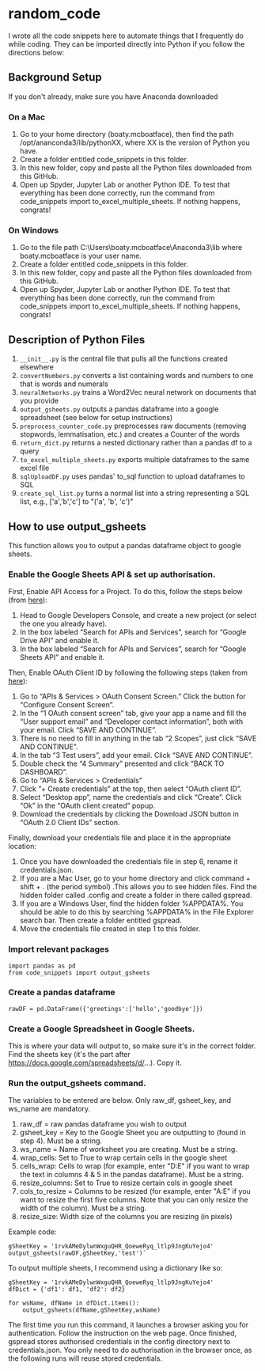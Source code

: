 # random_code
I wrote all the code snippets here to automate things that I frequently do while coding. They can be imported directly into Python if you follow the directions below:

## Background Setup 

If you don't already, make sure you have Anaconda downloaded

### On a Mac
1. Go to your home directory (boaty.mcboatface), then find the path /opt/ananconda3/lib/pythonXX, where XX is the version of Python you have.
2. Create a folder entitled code_snippets in this folder.
3. In this new folder, copy and paste all the Python files downloaded from this GitHub. 
4. Open up Spyder, Jupyter Lab or another Python IDE. To test that everything has been done correctly, run the command from code_snippets import to_excel_multiple_sheets. If nothing happens, congrats! 

### On Windows
1. Go to the file path C:\Users\boaty.mcboatface\Anaconda3\lib where boaty.mcboatface is your user name.
2. Create a folder entitled code_snippets in this folder.
3. In this new folder, copy and paste all the Python files downloaded from this GitHub. 
4. Open up Spyder, Jupyter Lab or another Python IDE. To test that everything has been done correctly, run the command from code_snippets import to_excel_multiple_sheets. If nothing happens, congrats! 

## Description of Python Files
1. `__init__.py` is the central file that pulls all the functions created elsewhere
2. `convertNumbers.py` converts a list containing words and numbers to one that is words and numerals
3. `neuralNetworks.py` trains a Word2Vec neural network on documents that you provide
4. `output_gsheets.py` outputs a pandas dataframe into a google spreadsheet (see below for setup instructions)
5. `preprocess_counter_code.py` preprocesses raw documents (removing stopwords, lemmatisation, etc.) and creates a Counter of the words
6. `return_dict.py` returns a nested dictionary rather than a pandas df to a query 
7. `to_excel_multiple_sheets.py` exports multiple dataframes to the same excel file
8. `sqlUploadDF.py` uses pandas' to_sql function to upload dataframes to SQL
9. `create_sql_list.py` turns a normal list into a string representing a SQL list, e.g., ['a','b','c'] to "('a', 'b', 'c')"


## How to use output_gsheets
This function allows you to output a pandas dataframe object to google sheets.

### Enable the Google Sheets API & set up authorisation.
First, Enable API Access for a Project. To do this, follow the steps below (from [here](https://docs.gspread.org/en/latest/oauth2.html)): 
1. Head to Google Developers Console, and create a new project (or select the one you already have).
2. In the box labeled “Search for APIs and Services”, search for “Google Drive API” and enable it.
3. In the box labeled “Search for APIs and Services”, search for “Google Sheets API” and enable it.

Then, Enable OAuth Client ID by following the following steps (taken from [here](https://docs.gspread.org/en/latest/oauth2.html#oauth-client-id)): 
1. Go to “APIs & Services > OAuth Consent Screen.” Click the button for “Configure Consent Screen”.
2. In the “1 OAuth consent screen” tab, give your app a name and fill the “User support email” and “Developer contact information”, both with your email. Click “SAVE AND CONTINUE”.
3. There is no need to fill in anything in the tab “2 Scopes”, just click “SAVE AND CONTINUE”.
4. In the tab “3 Test users”, add your email. Click “SAVE AND CONTINUE”.
5. Double check the “4 Summary” presented and click “BACK TO DASHBOARD”.
6. Go to “APIs & Services > Credentials”
7. Click “+ Create credentials” at the top, then select “OAuth client ID”.
8. Select “Desktop app”, name the credentials and click “Create”. Click “Ok” in the “OAuth client created” popup.
9. Download the credentials by clicking the Download JSON button in “OAuth 2.0 Client IDs” section.

Finally, download your credentials file and place it in the appropriate location:
1. Once you have downloaded the credentials file in step 6, rename it credentials.json.
2. If you are a Mac User, go to your home directory and click command + shift + . (the period symbol) .This allows you to see hidden files. Find the hidden folder called .config and create a folder in there called gspread. 
3. If you are a Windows User, find the hidden folder %APPDATA%. You should be able to do this by searching %APPDATA% in the File Explorer search bar. Then create a folder entitled gspread. 
4. Move the credentials file created in step 1 to this folder.

### Import relevant packages    
    import pandas as pd
    from code_snippets import output_gsheets

### Create a pandas dataframe
`rawDF = pd.DataFrame({'greetings':['hello','goodbye']})`

### Create a Google Spreadsheet in Google Sheets.
This is where your data will output to, so make sure it's in the correct folder. Find the sheets key (it's the part after https://docs.google.com/spreadsheets/d/...). Copy it.

### Run the output_gsheets command.
The variables to be entered are below. Only raw_df, gsheet_key, and ws_name are mandatory.

1. raw_df = raw pandas dataframe you wish to output
2. gsheet_key = Key to the Google Sheet you are outputting to (found in step 4). Must be a string.
3. ws_name = Name of worksheet you are creating. Must be a string.
4. wrap_cells: Set to True to wrap certain cells in the google sheet
5. cells_wrap: Cells to wrap (for example, enter "D:E" if you want to wrap the text in columns 4 & 5 in the pandas dataframe). Must be a string.
6. resize_columns: Set to True to resize certain cols in google sheet
7. cols_to_resize = Columns to be resized (for example, enter "A:E" if you want to resize the first five columns. Note that you can only resize the width of the column). Must be a string.
8. resize_size: Width size of the columns you are resizing (in pixels)

Example code:

    gSheetKey = '1rvkAMeDylwnWxguQHR_QoeweRyq_ltlp9JngKuYejo4'
    output_gsheets(rawDF,gSheetKey,'test')`

To output multiple sheets, I recommend using a dictionary like so:

    gSheetKey = '1rvkAMeDylwnWxguQHR_QoeweRyq_ltlp9JngKuYejo4'
    dfDict = {'df1': df1, 'df2': df2}

    for wsName, dfName in dfDict.items():
        output_gsheets(dfName,gSheetKey,wsName)
    
The first time you run this command, it launches a browser asking you for authentication. Follow the instruction on the web page. Once finished, gspread stores authorised credentials in the config directory next to credentials.json. You only need to do authorisation in the browser once, as the following runs will reuse stored credentials.





